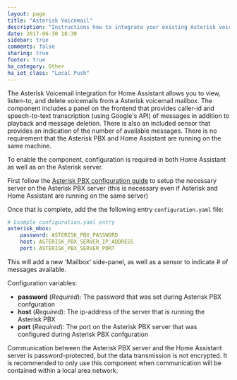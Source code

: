 ```yaml
---
layout: page
title: "Asterisk Voicemail"
description: "Instructions how to integrate your existing Asterisk voicemail within Home Assistant."
date: 2017-06-30 18:30
sidebar: true
comments: false
sharing: true
footer: true
ha_category: Other
ha_iot_class: "Local Push"
---
```


The Asterisk Voicemail integration for Home Assistant allows you to view, listen-to, and delete voicemails from a Asterisk voicemail mailbox.  The component includes a panel on the frontend that provides caller-id and speech-to-text transcription (using Google's API) of messages in addition to playback and message deletion.  There is also an included sensor that provides an indication of the number of available messages.  There is no requirement that the Asterisk PBX and Home Assistant are running on the same machine.

To enable the component, configuration is required in both Home Assistant as well as on the Asterisk server.

First follow the [Asterisk PBX configuration guide](/docs/asterisk_mbox) to setup the necessary server on the Asterisk PBX server (this is necessary even if Asterisk and Home Assistant are running on the same server)

Once that is complete, add the the following entry `configuration.yaml` file:

```yaml
# Example configuration.yaml entry
asterisk_mbox:
    password: ASTERISK_PBX_PASSWORD
    host: ASTERISK_PBX_SERVER_IP_ADDRESS
    port: ASTERISK_PBX_SERVER_PORT
```

This will add a new 'Mailbox' side-panel, as well as a sensor to indicate # of messages available.

Configuration variables:

- **password** (*Required*): The password that was set during Asterisk PBX confguration
- **host** (*Required*): The ip-address of the server that is running the Asterisk PBX
- **port** (*Required*): The port on the Asterisk PBX server that was configured during Asterisk PBX confguration

<p class='note warning'>
Communication between the Asterisk PBX server and the Home Assistant server is password-protected, but the data transmission is not encrypted.  It is recommended to only use this component when communication will be contained within a local area network.
</p>

